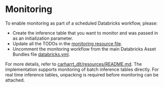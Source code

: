 # Monitoring

To enable monitoring as part of a scheduled Databricks workflow, please:
- Create the inference table that you want to monitor and was passed in as an initialization parameter.
- Update all the TODOs in the [monitoring resource file](../resources/monitoring-resource.yml).
- Uncomment the monitoring workflow from the main Databricks Asset Bundles file [databricks.yml](../databricks.yml).

For more details, refer to [carharrt_dlt/resources/README.md](../resources/README.md). 
The implementation supports monitoring of batch inference tables directly.
For real time inference tables, unpacking is required before monitoring can be attached.
